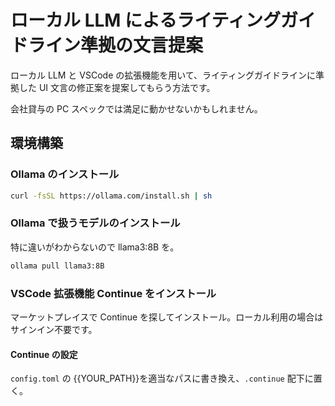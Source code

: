 # ローカル LLM によるライティングガイドライン準拠の文言提案

ローカル LLM と VSCode の拡張機能を用いて、ライティングガイドラインに準拠した UI 文言の修正案を提案してもらう方法です。

会社貸与の PC スペックでは満足に動かせないかもしれません。

## 環境構築

### Ollama のインストール

```bash
curl -fsSL https://ollama.com/install.sh | sh
```

### Ollama で扱うモデルのインストール

特に違いがわからないので llama3:8B を。

```bash
ollama pull llama3:8B
```

### VSCode 拡張機能 Continue をインストール

マーケットプレイスで Continue を探してインストール。ローカル利用の場合はサインイン不要です。

#### Continue の設定

`config.toml` の {{YOUR_PATH}}を適当なパスに書き換え、`.continue` 配下に置く。
